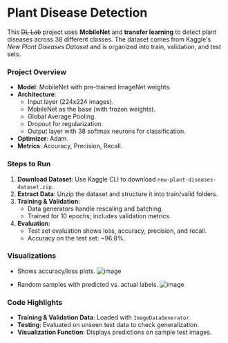 # Plant Disease Detection

This ~~DL Lab~~ project uses **MobileNet** and **transfer learning** to detect plant diseases across 38 different classes. The dataset comes from Kaggle's *New Plant Diseases Dataset* and is organized into train, validation, and test sets.

### Project Overview

- **Model**: MobileNet with pre-trained ImageNet weights.
- **Architecture**:
  - Input layer (224x224 images).
  - MobileNet as the base (with frozen weights).
  - Global Average Pooling.
  - Dropout for regularization.
  - Output layer with 38 softmax neurons for classification.
- **Optimizer**: Adam.
- **Metrics**: Accuracy, Precision, Recall.

### Steps to Run

1. **Download Dataset**: Use Kaggle CLI to download `new-plant-diseases-dataset.zip`.
2. **Extract Data**: Unzip the dataset and structure it into train/valid folders.
3. **Training & Validation**:
   - Data generators handle rescaling and batching.
   - Trained for 10 epochs; includes validation metrics.
4. **Evaluation**:
   - Test set evaluation shows loss, accuracy, precision, and recall.
   - Accuracy on the test set: ~96.8%.

### Visualizations

- Shows accuracy/loss plots.
![image](https://github.com/user-attachments/assets/0b0ebcb3-4464-46f2-9d72-bafac761fb9a)

- Random samples with predicted vs. actual labels.
![image](https://github.com/user-attachments/assets/90b6fa10-31d4-4cc5-955c-a0e391c02092)


### Code Highlights

- **Training & Validation Data**: Loaded with `ImageDataGenerator`.
- **Testing**: Evaluated on unseen test data to check generalization.
- **Visualization Function**: Displays predictions on sample test images.
